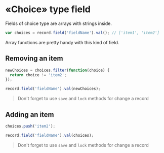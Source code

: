 # «Choice» type field

Fields of choice type are arrays with strings inside.

```js
var choices = record.field('fieldName').val(); // ['item1', 'item2']
```

Array functions are pretty handy with this kind of field.

## Removing an item

```js
newChoices = choices.filter(function(choice) {
  return choice != 'item2';
});

record.field('fieldName').val(newChoices);
```

> Don't forget to use `save` and `lock` methods for change a record

## Adding an item

```js
choices.push('item2');

record.field('fieldName').val(choices);
```

> Don't forget to use `save` and `lock` methods for change a record
